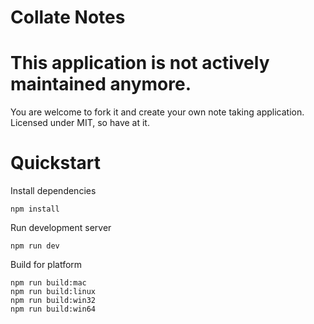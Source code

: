 # Collate Notes

# This application is not actively maintained anymore.

You are welcome to fork it and create your own note taking application. Licensed under MIT, so have at it.

# Quickstart

Install dependencies

```
npm install
```

Run development server

```
npm run dev
```

Build for platform

```
npm run build:mac
npm run build:linux
npm run build:win32
npm run build:win64
```